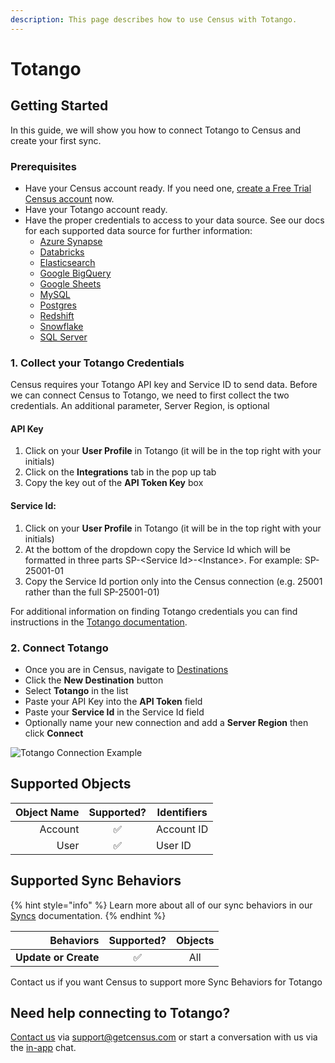 ```yaml
---
description: This page describes how to use Census with Totango.
---
```


# Totango

## Getting Started

In this guide, we will show you how to connect Totango to Census and create your first sync.

### Prerequisites

* Have your Census account ready. If you need one, [create a Free Trial Census account](https://app.getcensus.com/) now.
* Have your Totango account ready.
* Have the proper credentials to access to your data source. See our docs for each supported data source for further information:
  * [Azure Synapse](../sources/azure-synapse.md)
  * [Databricks](https://docs.getcensus.com/sources/databricks)
  * [Elasticsearch](https://docs.getcensus.com/sources/elasticsearch)
  * [Google BigQuery](https://docs.getcensus.com/sources/google-bigquery)
  * [Google Sheets](https://docs.getcensus.com/sources/google-sheets)
  * [MySQL](https://docs.getcensus.com/sources/mysql)
  * [Postgres](https://docs.getcensus.com/sources/postgres)
  * [Redshift](https://docs.getcensus.com/sources/redshift)
  * [Snowflake](https://docs.getcensus.com/sources/snowflake)
  * [SQL Server](https://docs.getcensus.com/sources/sql-server)

### 1. Collect your Totango Credentials

Census requires your Totango API key and Service ID to send data. Before we can connect Census to Totango, we need to first collect the two credentials. An additional parameter, Server Region, is optional

#### **API Key**

1. Click on your **User Profile** in Totango (it will be in the top right with your initials)
2. Click on the **Integrations** tab in the pop up tab
3. Copy the key out of the **API Token Key** box

#### **Service Id:**

1. Click on your **User Profile** in Totango (it will be in the top right with your initials)
2. At the bottom of the dropdown copy the Service Id which will be formatted in three parts SP-\<Service Id>-\<Instance>. For example: SP-25001-01
3. Copy the Service Id portion only into the Census connection (e.g. 25001 rather than the full SP-25001-01)

For additional information on finding Totango credentials you can find instructions in the [Totango documentation](https://support.totango.com/hc/en-us/articles/203036939-Personal-Access-Token-and-Service-ID).

### 2. Connect Totango

* Once you are in Census, navigate to [Destinations](https://app.getcensus.com/destinations)
* Click the **New Destination** button
* Select **Totango** in the list
* Paste your API Key into the **API Token** field
* Paste your **Service Id** in the Service Id field
* Optionally name your new connection and add a **Server Region** then click **Connect**

![Totango Connection Example](<../.gitbook/assets/Screen Shot 2022-10-12 at 5.31.08 PM.png>)

## Supported Objects

| **Object Name** | **Supported?** | Identifiers |
| --------------: | :------------: | ----------- |
|         Account |        ✅       | Account ID  |
|            User |        ✅       | User ID     |

## Supported Sync Behaviors

{% hint style="info" %}
Learn more about all of our sync behaviors in our [Syncs](../basics/core-concept#sync-behaviors) documentation.
{% endhint %}

|        **Behaviors** | **Supported?** | **Objects** |
| -------------------: | :------------: | :---------: |
| **Update or Create** |        ✅       |     All     |

Contact us if you want Census to support more Sync Behaviors for Totango

## Need help connecting to Totango?

[Contact us](mailto:support@getcensus.com) via support@getcensus.com or start a conversation with us via the [in-app](https://app.getcensus.com) chat.
